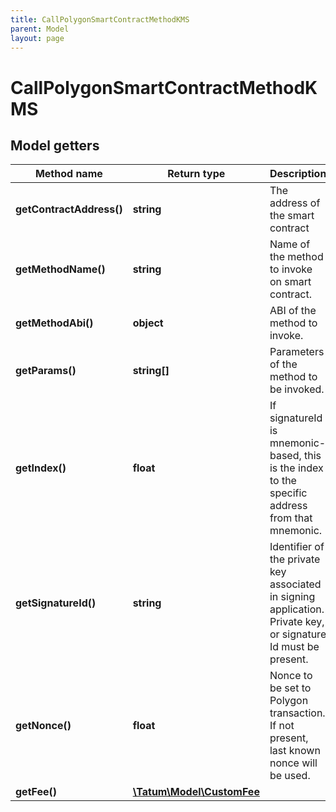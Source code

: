 ```yaml
---
title: CallPolygonSmartContractMethodKMS
parent: Model
layout: page
---
```


# CallPolygonSmartContractMethodKMS

## Model getters

Method name | Return type | Description | Notes
------------ | ------------- | ------------- | -------------
**getContractAddress()** | **string** | The address of the smart contract | ex.: `0xC9c8ba8C7e2EAF43e84330Db08915A8106d7bD74`
**getMethodName()** | **string** | Name of the method to invoke on smart contract. | ex.: `transfer`
**getMethodAbi()** | **object** | ABI of the method to invoke. | ex.: `null`
**getParams()** | **string[]** | Parameters of the method to be invoked. | ex.: `[&quot;0x632&quot;]`
**getIndex()** | **float** | If signatureId is mnemonic-based, this is the index to the specific address from that mnemonic. | ex.: `null` [optional]
**getSignatureId()** | **string** | Identifier of the private key associated in signing application. Private key, or signature Id must be present. | ex.: `26d3883e-4e17-48b3-a0ee-09a3e484ac83`
**getNonce()** | **float** | Nonce to be set to Polygon transaction. If not present, last known nonce will be used. | ex.: `null` [optional]
**getFee()** | [**\Tatum\Model\CustomFee**](../CustomFee) |  | ex.: `null` [optional]

